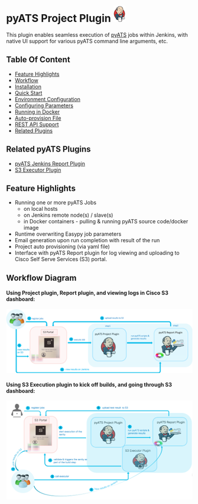 # pyATS Project Plugin ![](guide/assets/images/p_jenkins.png)

This plugin enables seamless execution of [pyATS](https://developer.cisco.com/site/pyats/)
jobs within Jenkins, with native UI support for various pyATS command line arguments, etc.

## Table Of Content
- [Feature Highlights](#feature-highlights)
- [Workflow](#workflow-diagram)
- [Installation](guide/installation.md)
- [Quick Start](guide/quick_start.md)
- [Environment Configuration](guide/environment.md)
- [Configuring Parameters](guide/parameters.md)
- [Running in Docker](guide/docker.md)
- [Auto-provision File](guide/auto_provision.md)
- [REST API Support](guide/rest.md)
- [Related Plugins](guide/related.md)

## Related pyATS Plugins
- [pyATS Jenkins Report Plugin](https://github.com/CiscoTestAutomation/jenkins_report_plugin)
- [S3 Executor Plugin](https://github.com/CiscoTestAutomation/jenkins_executor_plugin)

## Feature Highlights
* Running one or more pyATS Jobs
  * on local hosts
  * on Jenkins remote node(s) / slave(s)
  * in Docker containers - pulling & running pyATS source code/docker image
* Runtime overwriting Easypy job parameters
* Email generation upon run completion with result of the run
* Project auto provisioning (via yaml file)
* Interface with pyATS Report plugin for log viewing and uploading to Cisco Self Serve Services (S3) portal.

## Workflow Diagram

#### Using Project plugin, Report plugin, and viewing logs in Cisco S3 dashboard:
![](guide/assets/images/workflow-1.png)

#### Using S3 Execution plugin to kick off builds, and going through S3 dashboard:
![](guide/assets/images/workflow-2.png)
